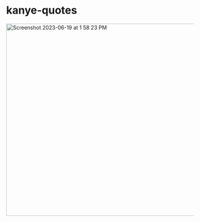 # kanye-quotes

<img width="518" alt="Screenshot 2023-06-19 at 1 58 23 PM" src="https://github.com/0xJeu/kanye-quotes/assets/129988927/c88ceae2-3ac8-4391-98ae-6e165b1cfe52">
